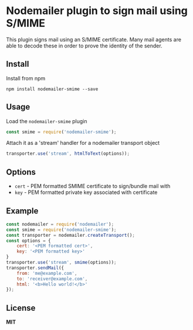 # Nodemailer plugin to sign mail using S/MIME

This plugin signs mail using an S/MIME certificate. Many mail agents are able to decode these in order to prove the identity of the sender.

## Install

Install from npm

    npm install nodemailer-smime --save

## Usage

Load the `nodemailer-smime` plugin

```javascript
const smime = require('nodemailer-smime');
```

Attach it as a 'stream' handler for a nodemailer transport object

```javascript
transporter.use('stream', htmlToText(options));
```

## Options

  * `cert` - PEM formatted SMIME certificate to sign/bundle mail with
  * `key` - PEM formatted private key associated with certificate

## Example

```javascript
const nodemailer = require('nodemailer');
const smime = require('nodemailer-smime');
const transporter = nodemailer.createTransport();
const options = {
    cert: '<PEM formatted cert>',
    key: '<PEM formatted key>'
}
transporter.use('stream', smime(options));
transporter.sendMail({
    from: 'me@example.com',
    to: 'receiver@example.com',
    html: '<b>Hello world!</b>'
});
```

## License

**MIT**